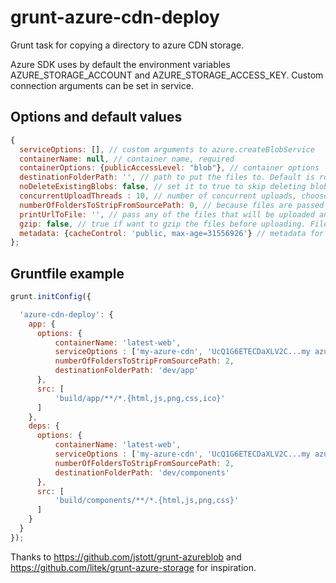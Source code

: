 # grunt-azure-cdn-deploy

Grunt task for copying a directory to azure CDN storage.

Azure SDK uses by default the environment variables AZURE_STORAGE_ACCOUNT and AZURE_STORAGE_ACCESS_KEY.
Custom connection arguments can be set in service.

## Options and default values
```javascript
{
  serviceOptions: [], // custom arguments to azure.createBlobService
  containerName: null, // container name, required
  containerOptions: {publicAccessLevel: "blob"}, // container options
  destinationFolderPath: '', // path to put the files to. Default is root directory of container
  noDeleteExistingBlobs: false, // set it to true to skip deleting blobs in the folder you upload and all the subfolders
  concurrentUploadThreads : 10, // number of concurrent uploads, choose best for your network condition
  numberOfFoldersToStripFromSourcePath: 0, // because files are passed to the task with path relative to GruntFile we may not want to have the full path in CDN
  printUrlToFile: '', // pass any of the files that will be uploaded and after upload the plugin will output the URL to console
  gzip: false, // true if want to gzip the files before uploading. File will be zipped only if compressed file is smaller than original
  metadata: {cacheControl: 'public, max-age=31556926'} // metadata for each uploaded file
};
```

## Gruntfile example
```javascript
grunt.initConfig({

  'azure-cdn-deploy': {
    app: {
      options: {
          containerName: 'latest-web',
          serviceOptions : ['my-azure-cdn', 'UcQ1G6ETECDaXLV2C...my azure cdn key .../p0tZmzbjw=='], 
          numberOfFoldersToStripFromSourcePath: 2,
          destinationFolderPath: 'dev/app'
      },
      src: [
          'build/app/**/*.{html,js,png,css,ico}'
      ]
    },
    deps: {
      options: {
          containerName: 'latest-web',
          serviceOptions : ['my-azure-cdn', 'UcQ1G6ETECDaXLV2C...my azure cdn key .../p0tZmzbjw=='], 
          numberOfFoldersToStripFromSourcePath: 2,
          destinationFolderPath: 'dev/components'
      },
      src: [
          'build/components/**/*.{html,js,png,css}'
      ]
    }
  }
});
```

Thanks to https://github.com/jstott/grunt-azureblob and https://github.com/litek/grunt-azure-storage for inspiration.